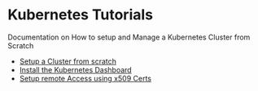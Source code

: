 # Kubernetes Tutorials
Documentation on How to setup and Manage a Kubernetes Cluster from Scratch


- [Setup a Cluster from scratch](installation.md)
- [Install the Kubernetes Dashboard](dashboard.md)
- [Setup remote Access using x509 Certs](user-access-x509.md)